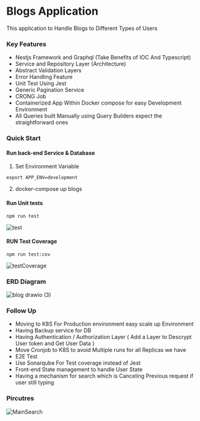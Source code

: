 # Blogs Application

This application to Handle Blogs to Different Types of Users

### Key Features

- Nestjs Framework and Graphql (Take Benefits of IOC And Typescript)
- Service and Repository Layer (Architecture)
- Abstract Validation Layers
- Error Handling Feature
- Unit Test Using Jest
- Generic Pagination Service
- CRONG Job
- Containerized App Within Docker compose for easy Development Environment
- All Queries built Manually using Query Builders expect the straightforward ones

### Quick Start

#### Run back-end Service & Database

1. Set Environment Variable

```
export APP_ENV=development
```

2. docker-compose up blogs

#### Run Unit tests

```
npm run test
```

![test](https://user-images.githubusercontent.com/55209776/217111954-5b6eee84-8583-4293-81ee-e2c8736ddf17.png)

#### RUN Test Coverage

```
npm run test:cov
```

![testCoverage](https://user-images.githubusercontent.com/55209776/217112046-9251d7d4-8667-49fd-af7a-7563d30bf5f0.png)

### ERD Diagram

![blog drawio (3)](https://user-images.githubusercontent.com/55209776/217027977-88ab0c34-a37a-417a-b8de-1e8a3b5cc752.png)

### Follow Up

- Moving to K8S For Production environment easy scale up Environment
- Having Backup service for DB
- Having Authentication / Authorization Layer ( Add a Layer to Descrypt User token and Get User Data )
- Move Cronjob to K8S to avoid Multiple runs for all Replicas we have
- E2E Test
- Use Sonarqube For Test coverage instead of Jest
- Front-end State management to handle User State
- Having a mechanism for search which is Canceling Previous request if user still typing

### Pircutres

![MainSearch](https://user-images.githubusercontent.com/55209776/217028321-e91725e3-ae9a-4a8d-a715-1f823d4d7f2d.png)

